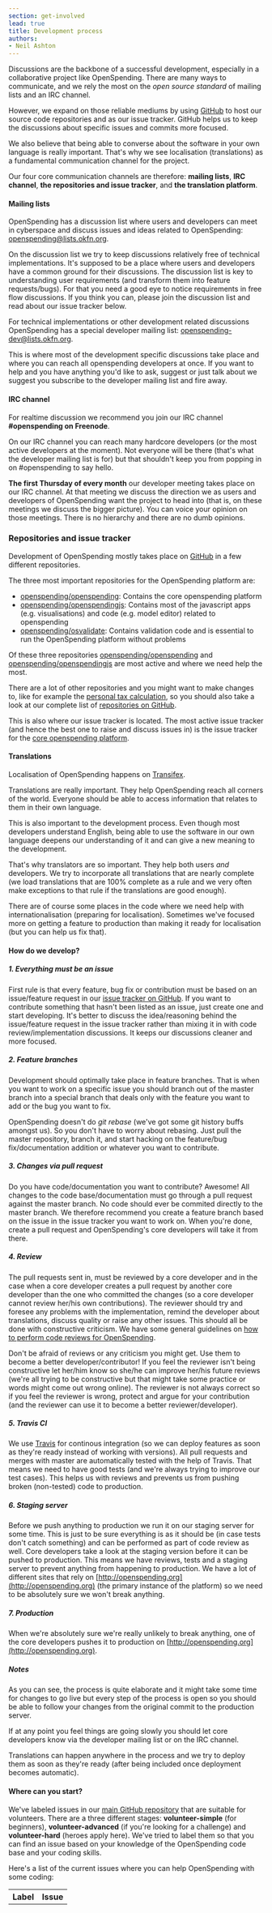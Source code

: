 ```yaml
---
section: get-involved
lead: true
title: Development process
authors:
- Neil Ashton
---
```

Discussions are the backbone of a successful development, especially in a collaborative project like OpenSpending. There are many ways to communicate, and we rely the most on the *open source standard* of mailing lists and an IRC channel.

However, we expand on those reliable mediums by using [GitHub](http://github.com) to host our source code repositories and as our issue tracker. GitHub helps us to keep the discussions about specific issues and commits more focused.

We also believe that being able to converse about the software in your own language is really important. That's why we see localisation (translations) as a fundamental communication channel for the project.

Our four core communication channels are therefore: **mailing lists**, **IRC channel**, **the repositories and issue tracker**, and **the translation platform**.

#### Mailing lists

OpenSpending has a discussion list where users and developers can meet in cyberspace and discuss issues and ideas related to OpenSpending: [openspending@lists.okfn.org](http://lists.okfn.org/mailman/listinfo/openspending).

On the discussion list we try to keep discussions relatively free of technical implementations. It's supposed to be a place where users and developers have a common ground for their discussions. The discussion list is key to understanding user requirements (and transform them into feature requests/bugs). For that you need a good eye to notice requirements in free flow discussions. If you think you can, please join the discussion list and read about our issue tracker below.

For technical implementations or other development related discussions OpenSpending has a special developer mailing list: [openspending-dev@lists.okfn.org](http://lists.okfn.org/mailman/listinfo/openspending-dev).

This is where most of the development specific discussions take place and where you can reach all openspending developers at once. If you want to help and you have anything you'd like to ask, suggest or just talk about we suggest you subscribe to the developer mailing list and fire away.

#### IRC channel

For realtime discussion we recommend you join our IRC channel **#openspending on Freenode**.

On our IRC channel you can reach many hardcore developers (or the most active developers at the moment). Not everyone will be there (that's what the developer mailing list is for) but that shouldn't keep you from popping in on #openspending to say hello.

**The first Thursday of every month** our developer meeting takes place on our IRC channel. At that meeting we discuss the direction we as users and developers of OpenSpending want the project to head into (that is, on these meetings we discuss the bigger picture). You can voice your opinion on those meetings. There is no hierarchy and there are no dumb opinions.

### Repositories and issue tracker

Development of OpenSpending mostly takes place on [GitHub](http://github.com/openspending/) in a few different repositories.

The three most important repositories for the OpenSpending platform are:

* [openspending/openspending](http://github.com/openspending/openspending): Contains the core openspending platform
* [openspending/openspendingjs](http://github.com/openspending/openspendingjs): Contains most of the javascript apps (e.g. visualisations) and code (e.g. model editor) related to openspending
* [openspending/osvalidate](http://github.com/openspending/osvalidate): Contains validation code and is essential to run the OpenSpending platform without problems

Of these three repositories [openspending/openspending](http://github.com/openspending/openspending) and [openspending/openspendingjs](http://github.com/openspending/openspendingjs) are most active and where we need help the most.

There are a lot of other repositories and you might want to make changes to, like for example the [personal tax calculation](https://github.com/openspending/taxman), so you should also take a look at our complete list of [repositories on GitHub](http://github.com/openspending/).

This is also where our issue tracker is located. The most active issue tracker (and hence the best one to raise and discuss issues in) is the issue tracker for the [core openspending platform](http://github.com/openspending/openspending/issues).

#### Translations

Localisation of OpenSpending happens on [Transifex](https://www.transifex.com/projects/p/openspending/).

Translations are really important. They help OpenSpending reach all corners of the world. Everyone should be able to access information that relates to them in their own language.

This is also important to the development process. Even though most developers understand English, being able to use the software in our own language deepens our understanding of it and can give a new meaning to the development.

That's why translators are so important. They help both users *and* developers. We try to incorporate all translations that are nearly complete (we load translations that are 100% complete as a rule and we very often make exceptions to that rule if the translations are good enough).

There are of course some places in the code where we need help with internationalisation (preparing for localisation). Sometimes we've focused more on getting a feature to production than making it ready for localisation (but you can help us fix that).

#### How do we develop?

##### 1. Everything must be an issue

First rule is that every feature, bug fix or contribution must be based on an issue/feature request in our [issue tracker on GitHub](http://github.com/openspending/openspending/issues/). If you want to contribute something that hasn't been listed as an issue, just create one and start developing. It's better to discuss the idea/reasoning behind the issue/feature request in the issue tracker rather than mixing it in with code review/implementation discussions. It keeps our discussions cleaner and more focused.

##### 2. Feature branches

Development should optimally take place in feature branches. That is when you want to work on a specific issue you should branch out of the master branch into a special branch that deals only with the feature you want to add or the bug you want to fix.

OpenSpending doesn't do *git rebase* (we've got some git history buffs amongst us). So you don't have to worry about rebasing. Just pull the master repository, branch it, and start hacking on the feature/bug fix/documentation addition or whatever you want to contribute.

##### 3. Changes via pull request

Do you have code/documentation you want to contribute? Awesome! All changes to the code base/documentation must go through a pull request against the master branch. No code should ever be commited directly to the master branch. We therefore recommend you create a feature branch based on the issue in the issue tracker you want to work on. When you're done, create a pull request and OpenSpending's core developers will take it from there.

##### 4. Review

The pull requests sent in, must be reviewed by a core developer and in the case when a core developer creates a pull request by another core developer than the one who committed the changes (so a core developer cannot review her/his own contributions). The reviewer should try and foresee any problems with the implementation, remind the developer about translations, discuss quality or raise any other issues. This should all be done with constructive criticism. We have some general guidelines on [how to perform code reviews for OpenSpending](../review/).

Don't be afraid of reviews or any criticism you might get. Use them to become a better developer/contributor! If you feel the reviewer isn't being constructive let her/him know so she/he can improve her/his future reviews (we're all trying to be constructive but that might take some practice or words might come out wrong online). The reviewer is not always correct so if you feel the reviewer is wrong, protect and argue for your contribution (and the reviewer can use it to become a better reviewer/developer).

##### 5. Travis CI

We use [Travis](http://travis-ci.org/) for continous integration (so we can deploy features as soon as they're ready instead of working with versions). All pull requests and merges with master are automatically tested with the help of Travis. That means we need to have good tests (and we're always trying to improve our test cases). This helps us with reviews and prevents us from pushing broken (non-tested) code to production.

##### 6. Staging server

Before we push anything to production we run it on our staging server for some time. This is just to be sure everything is as it should be (in case tests don't catch something) and can be performed as part of code review as well. Core developers take a look at the staging version before it can be pushed to production. This means we have reviews, tests and a staging server to prevent anything from happening to production. We have a lot of different sites that rely on [http://openspending.org](http://openspending.org) (the primary instance of the platform) so we need to be absolutely sure we won't break anything.

##### 7. Production

When we're absolutely sure we're really unlikely to break anything, one of the core developers pushes it to production on [http://openspending.org](http://openspending.org).

##### Notes

As you can see, the process is quite elaborate and it might take some time for changes to go live but every step of the process is open so you should be able to follow your changes from the original commit to the production server.

If at any point you feel things are going slowly you should let core developers know via the developer mailing list or on the IRC channel.

Translations can happen anywhere in the process and we try to deploy them as soon as they're ready (after being included once deployment becomes automatic).

#### Where can you start?

We've labeled issues in our [main GitHub repository](http://github.com/openspending/openspending) that are suitable for volunteers. There are a three different stages: **volunteer-simple** (for beginners), **volunteer-advanced** (if you're looking for a challenge) and **volunteer-hard** (heroes apply here). We've tried to label them so that you can find an issue based on your knowledge of the OpenSpending code base and your coding skills.

Here's a list of the current issues where you can help OpenSpending with some coding:

<table class="table" id="github-issues">
<tbody>
<tr>
<th>Label</th>
<th>Issue</th>
</tr>
</tbody>
</table>
<script type="text/javascript" src="http://openspending.org/static/openspendingjs/lib/vendor/jquery.js"></script>
<script type="text/javascript">// <![CDATA[
var issues = $("#github-issues");
  var github = "https://api.github.com/repos/openspending/openspending/issues"
  var labels = [{name:"Volunteer: simple", colour:"#bfe5bf"},
                {name:"Volunteer: medium", colour:"#fad8c7"},
                {name:"Volunteer: hard", colour:"#f7c6c7"}];
  for (idx in labels) {
    var label = labels[idx];
    $.ajax({
      url: github,
      data: {labels:label.name},
      success: function(data) {
        $.each(data, function(i) {
          issues.append('

<tr>
<td>'
                        + '<span class="label" style="background:'
                        + label.colour
                        + '; color: #222222; text-shadow: 0 -1px 0 rgba(255, 255, 255, 0.75);">'
                        + label.name
                        + '</td>
<td><a href="'
                        + this.html_url
                        + '">'
                        + this.title
                        + '</a></td>
</tr>
'
                       );
        });
      },
      async: false,
    });
  }
// ]]></script>

